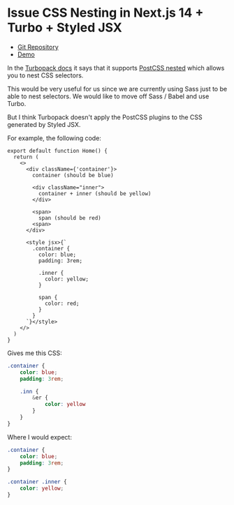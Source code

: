 # Issue CSS Nesting in Next.js 14 + Turbo + Styled JSX

- [Git Repository](https://github.com/vpontis/nextjs-14-turbo-styled-jsx)
- [Demo](https://nextjs-14-turbo-styled-jsx.vercel.app/)

In the [Turbopack docs](https://turbo.build/pack/docs/features/css) it says that it
supports [PostCSS nested](https://www.npmjs.com/package/postcss-nested) which allows you to nest CSS selectors.

This would be very useful for us since we are currently using Sass just to be able to nest selectors. We would like to
move off Sass / Babel and use Turbo.

But I think Turbopack doesn't apply the PostCSS plugins to the CSS generated by Styled JSX.

For example, the following code:

```tsx
export default function Home() {
  return (
    <>
      <div className={'container'}>
        container (should be blue)

        <div className="inner">
          container + inner (should be yellow)
        </div>
        
        <span>
          span (should be red)
        <span>
      </div>

      <style jsx>{`
        .container {
          color: blue;
          padding: 3rem;

          .inner {
            color: yellow;
          }
          
          span {
            color: red;
          }
        }
      `}</style>
    </>
  )
}
```

Gives me this CSS:

```css
.container {
    color: blue;
    padding: 3rem;

    .inn {
        &er {
            color: yellow
        }
    }
}
```

Where I would expect:

```css
.container {
    color: blue;
    padding: 3rem;
}

.container .inner {
    color: yellow;
}
```
